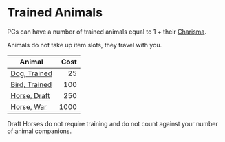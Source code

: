 # Trained Animals

PCs can have a number of trained animals equal to 1 + their [Charisma](../../Player%20Characters/Chosen%20Statistics/Charisma.md).

Animals do not take up item slots, they travel with you.

| Animal                                                                         | Cost |
| ------------------------------------------------------------------------------ | ---: |
| [Dog, Trained](Individual%20Item%20Cards/Gear/25%20Coins/Dog,%20Trained.md)    |   25 |
| [Bird, Trained](Individual%20Item%20Cards/Gear/100%20Coins/Bird,%20Trained.md) |  100 |
| [Horse, Draft](Individual%20Item%20Cards/Gear/250%20Coins/Horse,%20Draft.md)   |  250 |
| [Horse, War](Individual%20Item%20Cards/Gear/1000%20Coins/Horse,%20War.md)      | 1000 |
Draft Horses do not require training and do not count against your number of animal companions.